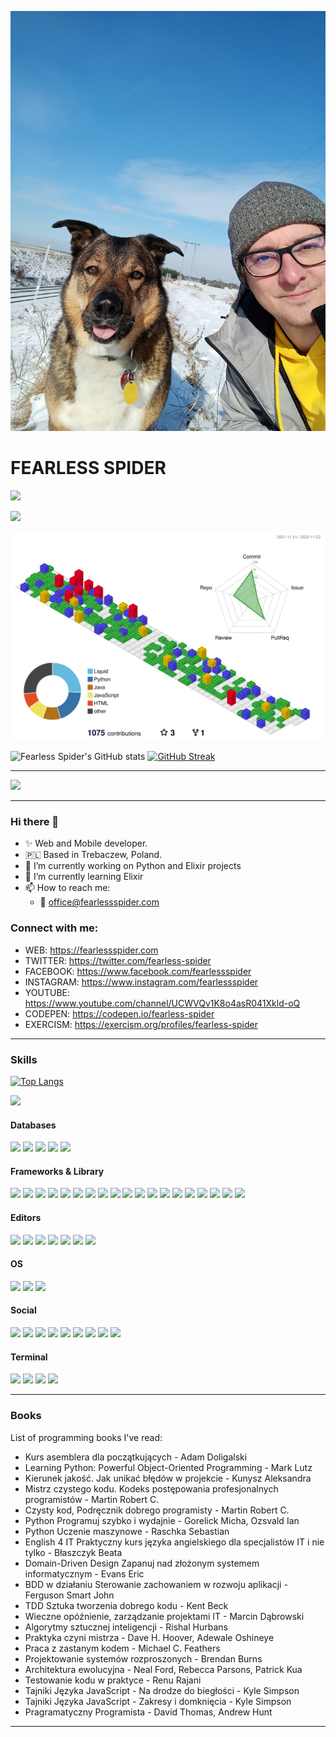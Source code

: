 ![FEARLESS SPIDER](https://github.com/fearless-spider/fearless-spider/blob/master/IMG20230206113004.jpg)

# FEARLESS SPIDER

<img
  src="https://cr-ss-service.azurewebsites.net/api/ScreenShot?widget=summary&username=fearless-spider&badges=2&show-avatar=false&style=--header-bg-color:%23000;--border-radius:10px"
/>

<a href="https://www.codewars.com/users/fearless-spider"><img src="https://www.codewars.com/users/fearless-spider/badges/large"></a>

<img src="profile-3d-contrib/profile-gitblock.svg" />

![Fearless Spider's GitHub stats](https://github-readme-stats.vercel.app/api?username=fearless-spider&show_icons=true)
[![GitHub Streak](https://github-readme-streak-stats.herokuapp.com/?user=fearless-spider)](https://git.io/streak-stats)

---

<img
src="https://github-profile-trophy.vercel.app/?username=fearless-spider"
/>

---

### Hi there 👋

* ✨ Web and Mobile developer.
* 🇵🇱 Based in Trebaczew, Poland.
* 🔭 I’m currently working on Python and Elixir projects
* 🌱 I’m currently learning Elixir
* 📫 How to reach me: 
  * 📧 office@fearlessspider.com


### Connect with me:

* WEB: https://fearlessspider.com
* TWITTER: https://twitter.com/fearless-spider
* FACEBOOK: https://www.facebook.com/fearlessspider
* INSTAGRAM: https://www.instagram.com/fearlessspider
* YOUTUBE: https://www.youtube.com/channel/UCWVQv1K8o4asR041Xkld-oQ
* CODEPEN: https://codepen.io/fearless-spider
* EXERCISM: https://exercism.org/profiles/fearless-spider

---
### Skills

[![Top Langs](https://github-readme-stats.vercel.app/api/top-langs/?username=fearless-spider)](https://github.com/anuraghazra/github-readme-stats)

<img
  src="https://cr-skills-chart-widget.azurewebsites.net/api/api?username=fearless-spider&width=820"
/>

#### Databases

<img
src="https://img.shields.io/badge/MariaDB-003545?style=for-the-badge&logo=mariadb&logoColor=white"
/>
<img
src="https://img.shields.io/badge/MySQL-005C84?style=for-the-badge&logo=mysql&logoColor=white"
/>
<img
src="https://img.shields.io/badge/PostgreSQL-316192?style=for-the-badge&logo=postgresql&logoColor=white"
/>
<img
src="https://img.shields.io/badge/SQLite-07405E?style=for-the-badge&logo=sqlite&logoColor=white"
/>
<img
src="https://img.shields.io/badge/MongoDB-4EA94B?style=for-the-badge&logo=mongodb&logoColor=white"
/>

#### Frameworks & Library

<img
src="https://img.shields.io/badge/.NET-512BD4?style=for-the-badge&logo=dotnet&logoColor=white"
/>
<img
src="https://img.shields.io/badge/Bootstrap-563D7C?style=for-the-badge&logo=bootstrap&logoColor=white"
/>
<img
src="https://img.shields.io/badge/chai-A30701?style=for-the-badge&logo=chai&logoColor=white"
/>
<img
src="https://img.shields.io/badge/Cypress-17202C?style=for-the-badge&logo=cypress&logoColor=white"
/>
<img
src="https://img.shields.io/badge/Docker-2CA5E0?style=for-the-badge&logo=docker&logoColor=white"
/>
<img
src="https://img.shields.io/badge/Django-092E20?style=for-the-badge&logo=django&logoColor=green"
/>
<img
src="https://img.shields.io/badge/django%20rest-ff1709?style=for-the-badge&logo=django&logoColor=white"
/>
<img
src="https://img.shields.io/badge/Flask-000000?style=for-the-badge&logo=flask&logoColor=white"
/>
<img
src="https://img.shields.io/badge/GraphQl-E10098?style=for-the-badge&logo=graphql&logoColor=white"
/>
<img
src="https://img.shields.io/badge/Jasmine-8A4182?style=for-the-badge&logo=Jasmine&logoColor=white"
/>
<img
src="https://img.shields.io/badge/Jest-C21325?style=for-the-badge&logo=jest&logoColor=white"
/>
<img
src="https://img.shields.io/badge/jQuery-0769AD?style=for-the-badge&logo=jquery&logoColor=white"
/>
<img
src="https://img.shields.io/badge/React-20232A?style=for-the-badge&logo=react&logoColor=61DAFB"
/>
<img
src="https://img.shields.io/badge/React_Router-CA4245?style=for-the-badge&logo=react-router&logoColor=white"
/>
<img
src="https://img.shields.io/badge/Redux-593D88?style=for-the-badge&logo=redux&logoColor=white"
/>
<img
src="https://img.shields.io/badge/Robot%20Framework-000000?style=for-the-badge&logo=robot-framework&logoColor=white"
/>
<img
src="https://img.shields.io/badge/Sass-CC6699?style=for-the-badge&logo=sass&logoColor=white"
/>
<img
src="https://img.shields.io/badge/Selenium-43B02A?style=for-the-badge&logo=Selenium&logoColor=white"
/>
<img
src="https://img.shields.io/badge/shopify-8DB543?style=for-the-badge&logo=Shopify&logoColor=white"
/>

#### Editors

<img
src="https://img.shields.io/badge/NeoVim-%2357A143.svg?&style=for-the-badge&logo=neovim&logoColor=white"
/>
<img
src="https://img.shields.io/badge/VIM-%2311AB00.svg?&style=for-the-badge&logo=vim&logoColor=white"
/>
<img
src="https://img.shields.io/badge/Xcode-007ACC?style=for-the-badge&logo=Xcode&logoColor=white"
/>
<img
src="https://img.shields.io/badge/Android_Studio-3DDC84?style=for-the-badge&logo=android-studio&logoColor=white"
/>
<img
src="https://img.shields.io/badge/IntelliJ_IDEA-000000.svg?style=for-the-badge&logo=intellij-idea&logoColor=white"
/>
<img
src="https://img.shields.io/badge/-PHPStorm-181717?style=for-the-badge&logo=phpstorm&logoColor=white"
/>
<img
src="https://img.shields.io/badge/PyCharm-000000.svg?&style=for-the-badge&logo=PyCharm&logoColor=white"
/>

#### OS

<img
src="https://img.shields.io/badge/Arch_Linux-1793D1?style=for-the-badge&logo=arch-linux&logoColor=white"
/>
<img
src="https://img.shields.io/badge/Pop!_OS-48B9C7?style=for-the-badge&logo=Pop!_OS&logoColor=white"
/>
<img
src="https://img.shields.io/badge/mac%20os-000000?style=for-the-badge&logo=apple&logoColor=white"
/>

#### Social

<img
src="https://img.shields.io/badge/Bitbucket-0747a6?style=for-the-badge&logo=bitbucket&logoColor=white"
/>
<img
src="https://img.shields.io/badge/Codepen-000000?style=for-the-badge&logo=codepen&logoColor=white"
/>
<img
src="https://img.shields.io/badge/Codewars-B1361E?style=for-the-badge&logo=Codewars&logoColor=white"
/>
<img
src="https://img.shields.io/badge/Facebook-1877F2?style=for-the-badge&logo=facebook&logoColor=white"
/>
<img
src="https://img.shields.io/badge/GitHub-100000?style=for-the-badge&logo=github&logoColor=white"
/>
<img
src="https://img.shields.io/badge/GitLab-330F63?style=for-the-badge&logo=gitlab&logoColor=white"
/>
<img
src="https://img.shields.io/badge/-Hackerrank-2EC866?style=for-the-badge&logo=HackerRank&logoColor=white"
/>
<img
src="https://img.shields.io/badge/Instagram-E4405F?style=for-the-badge&logo=instagram&logoColor=white"
/>
<img
src="https://img.shields.io/badge/LinkedIn-0077B5?style=for-the-badge&logo=linkedin&logoColor=white"
/>

#### Terminal

<img
src="https://img.shields.io/badge/alacritty-F46D01?style=for-the-badge&logo=alacritty&logoColor=white"
/>
<img
src="https://img.shields.io/badge/iTerm2-000000?style=for-the-badge&logo=iterm2&logoColor=white"
/>
<img
src="https://img.shields.io/badge/starship-DD0B78?style=for-the-badge&logo=starship&logoColor=white"
/>
<img
src="https://img.shields.io/badge/tmux-1BB91F?style=for-the-badge&logo=tmux&logoColor=white"
/>

---
### Books
List of programming books I've read:
* Kurs asemblera dla początkujących - Adam Doligalski
* Learning Python: Powerful Object-Oriented Programming - Mark Lutz
* Kierunek jakość. Jak unikać błędów w projekcie - Kunysz Aleksandra
* Mistrz czystego kodu. Kodeks postępowania profesjonalnych programistów - Martin Robert C.
* Czysty kod, Podręcznik dobrego programisty - Martin Robert C.
* Python Programuj szybko i wydajnie - Gorelick Micha, Ozsvald Ian
* Python Uczenie maszynowe - Raschka Sebastian
* English 4 IT Praktyczny kurs języka angielskiego dla specjalistów IT i nie tylko - Błaszczyk Beata
* Domain-Driven Design Zapanuj nad złożonym systemem informatycznym - Evans Eric
* BDD w działaniu Sterowanie zachowaniem w rozwoju aplikacji - Ferguson Smart John
* TDD Sztuka tworzenia dobrego kodu - Kent Beck
* Wieczne opóźnienie, zarządzanie projektami IT - Marcin Dąbrowski
* Algorytmy sztucznej inteligencji - Rishal Hurbans
* Praktyka czyni mistrza - Dave H. Hoover, Adewale Oshineye
* Praca z zastanym kodem - Michael C. Feathers
* Projektowanie systemów rozproszonych - Brendan Burns
* Architektura ewolucyjna - Neal Ford, Rebecca Parsons, Patrick Kua
* Testowanie kodu w praktyce - Renu Rajani
* Tajniki Języka JavaScript - Na drodze do biegłości - Kyle Simpson
* Tajniki Języka JavaScript - Zakresy i domknięcia - Kyle Simpson
* Pragramatyczny Programista - David Thomas, Andrew Hunt

---

